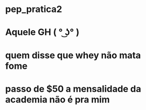 # pep_pratica2
# Aquele GH  ( ° ͜ʖ° )
# quem disse que whey não mata fome
# passo de $50 a mensalidade da academia não é pra mim